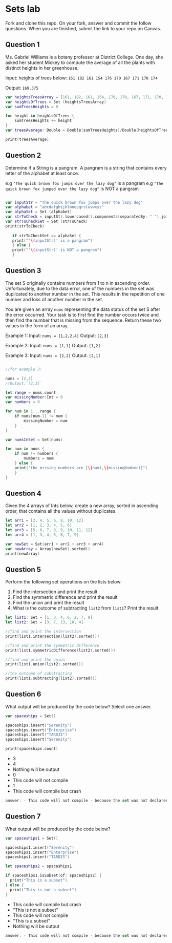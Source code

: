 # Sets lab

Fork and clone this repo. On your fork, answer and commit the follow questions. When you are finished, submit the link to your repo on Canvas.


## Question 1

Ms. Gabriel Williams is a botany professor at District College. One day, she asked her student Mickey to compute the average of all the plants with distinct heights in her greenhouse.

Input: heights of trees below:
`161 182 161 154 176 170 167 171 170 174`

Output:
`169.375`
```swift
var heightsTreesArray = [161, 182, 161, 154, 176, 170, 167, 171, 170, 174]
var heightsOfTrees = Set (heightsTreesArray)
var sumTreesHeights = 0

for height in heightsOfTrees {
    sumTreesHeights += height
}
var treesAverage: Double = Double(sumTreesHeights)/Double(heightsOfTrees.count)

print(treesAverage)
```
## Question 2

Determine if a String is a pangram. A pangram is a string that contains every letter of the alphabet at least once.

 e.g `"The quick brown fox jumps over the lazy dog"` is a pangram
 e.g `"The quick brown fox jumped over the lazy dog"` is NOT a pangram
 
 ```swift
 
 var inputStr = "The quick brown fox jumps over the lazy dog"
 var alphabet = "abcdefghijklmnopqrstuvwxyz"
 var alphaSet = Set (alphabet)
 var strToCheck = inputStr.lowercased().components(separatedBy: " ").joined()
 var strToCheckSet = Set (strToCheck)
 print(strToCheck)
    
    if strToCheckSet == alphaSet {
    print("'\(inputStr)' is a pangram")
    } else {
    print("'\(inputStr)' is NOT a pangram")
    }
```
## Question 3

The set S originally contains numbers from 1 to n in ascending order. Unfortunately, due to the data error, one of the numbers in the set was duplicated to another number in the set. This results in the repetition of one number and loss of another number in the set.

You are given an array `nums` representing the data status of the set S after the error occurred. Your task is to first find the number occurs twice and then find the number that is missing from the sequence. Return these two values in the form of an array.

 Example 1:
 Input: `nums = [1,2,2,4]`
 Output: `[2,3]`

 Example 2:
 Input: `nums = [1,1]`
 Output: `[1,2]`

 Example 3:
 Input: `nums = [2,2]`
 Output: `[2,1]`
```swift

//for example 3:

nums = [2,2]
//Output:`[2,1]`

let range = nums.count
var missingNumber:Int = 0
var numbers = 0

for num in 1...range {
    if nums[num-1] != num {
        missingNumber = num
    }
}

var numsInSet = Set(nums)

for num in nums {
    if num != numbers {
        numbers = num
    } else {
    print("the missing numbers are [\(num),\(missingNumber)]")
    }
}

```
## Question 4

Given the 4 arrays of Ints below, create a new array, sorted in ascending order, that contains all the values without duplicates.

```swift
let arr1 = [2, 4, 5, 6, 8, 10, 12]
let arr2 = [1, 2, 3, 4, 5, 6]
let arr3 = [5, 6, 7, 8, 9, 10, 11, 12]
let arr4 = [1, 3, 4, 5, 6, 7, 9]

var newSet = Set(arr1 + arr2 + arr3 + arr4)
var newArray = Array(newSet).sorted()
print(newArray)
```

## Question 5

Perform the following set operations on the lists below:

1. Find the intersection and print the result
2. Find the symmetric difference and print the result
3. Find the union and print the result
4. What is the outcome of subtracting `list2` from `list1`? Print the result

```swift
let list1: Set = [1, 3, 4, 6, 2, 7, 9]
let list2: Set = [3, 7, 13, 10, 4]

//find and print the intersection
print(list1.intersection(list2).sorted())

//find and print the symmetric difference
print(list1.symmetricDifference(list2).sorted())

//find and print the union
print(list1.union(list2).sorted())

//the outcome of substracting
print(list1.subtracting(list2).sorted())


```


## Question 6

What output will be produced by the code below? Select one answer.

```swift
var spaceships = Set()

spaceships.insert("Serenity")
spaceships.insert("Enterprise")
spaceships.insert("TARDIS")
spaceships.insert("Serenity")

print(spaceships.count)
```

- 3
- 4
- Nothing will be output
- 0
- This code will not compile
- 1
- This code will compile but crash
```swift
answer: - This code will not compile - because the set was not declared properly
```


## Question 7

What output will be produced by the code below?

```swift
var spaceships1 = Set()

spaceships1.insert("Serenity")
spaceships1.insert("Enterprise")
spaceships1.insert("TARDIS")

let spaceships2 = spaceships1

if spaceships1.isSubset(of: spaceships2) {
  print("This is a subset")
} else {
  print("This is not a subset")
}
```

- This code will compile but crash
- "This is not a subset"
- This code will not compile
- "This is a subset"
- Nothing will be output
```swift
answer: - This code will not compile - because the set was not declared properly
```
